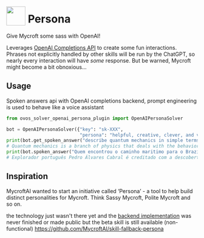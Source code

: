 # <img src='https://raw.githack.com/FortAwesome/Font-Awesome/master/svgs/solid/robot.svg' card_color='#40DBB0' width='50' height='50' style='vertical-align:bottom'/> Persona
 
Give Mycroft some sass with OpenAI!

Leverages [OpenAI Completions API](https://platform.openai.com/docs/api-reference/completions/create) to create some fun interactions.  Phrases not explicitly handled by other skills will be run by the ChatGPT, so nearly every interaction will have _some_ response.  But be warned, Mycroft might become a bit obnoxious...


## Usage

Spoken answers api with OpenAI completions backend, prompt engineering is used to behave like a voice assistant

```python
from ovos_solver_openai_persona_plugin import OpenAIPersonaSolver

bot = OpenAIPersonaSolver({"key": "sk-XXX", 
                           "persona": "helpful, creative, clever, and very friendly"})
print(bot.get_spoken_answer("describe quantum mechanics in simple terms"))
# Quantum mechanics is a branch of physics that deals with the behavior of particles on a very small scale, such as atoms and subatomic particles. It explores the idea that particles can exist in multiple states at once and that their behavior is not predictable in the traditional sense.
print(bot.spoken_answer("Quem encontrou o caminho maritimo para o Brazil", {"lang": "pt-pt"}))
# Explorador português Pedro Álvares Cabral é creditado com a descoberta do Brasil em 1500

```

## Inspiration

MycroftAI wanted to start an initiative called ‘Persona’ - a tool to help build distinct personalities for Mycroft. Think Sassy Mycroft, Polite Mycroft and so on.

the technology just wasn't there yet and the [backend implementation](https://mycroft.ai/blog/mycrofts-goals-for-19-08/#back-end-persona) was never finished or made public but the beta skill is still available (non-functional) https://github.com/MycroftAI/skill-fallback-persona